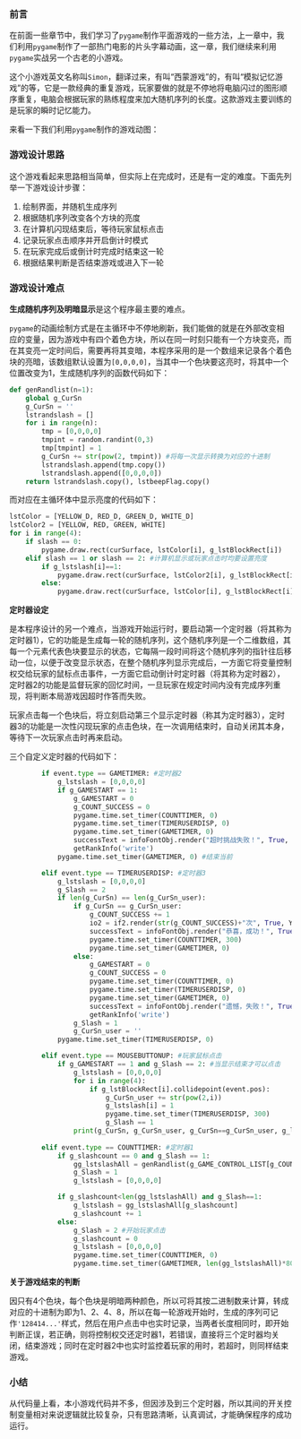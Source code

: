 ### 前言

在前面一些章节中，我们学习了`pygame`制作平面游戏的一些方法，上一章中，我们利用`pygame`制作了一部热门电影的片头字幕动画，这一章，我们继续来利用`pygame`实战另一个古老的小游戏。

这个小游戏英文名称叫`Simon`，翻译过来，有叫“西蒙游戏”的，有叫“模拟记忆游戏”的等，它是一款经典的重复游戏，玩家要做的就是不停地将电脑闪过的图形顺序重复，电脑会根据玩家的熟练程度来加大随机序列的长度。这款游戏主要训练的是玩家的瞬时记忆能力。

来看一下我们利用`pygame`制作的游戏动图：



### 游戏设计思路

这个游戏看起来思路相当简单，但实际上在完成时，还是有一定的难度。下面先列举一下游戏设计步骤：

1. 绘制界面，并随机生成序列
2. 根据随机序列改变各个方块的亮度
3. 在计算机闪现结束后，等待玩家鼠标点击
4. 记录玩家点击顺序并开启倒计时模式
5. 在玩家完成后或倒计时完成时结束这一轮
6. 根据结果判断是否结束游戏或进入下一轮



### 游戏设计难点

**生成随机序列及明暗显示**是这个程序最主要的难点。

`pygame`的动画绘制方式是在主循环中不停地刷新，我们能做的就是在外部改变相应的变量，因为游戏中有四个着色方块，所以在同一时刻只能有一个方块变亮，而在其变亮一定时间后，需要再将其变暗，本程序采用的是一个数组来记录各个着色块的亮暗，该数组默认设置为`[0,0,0,0]`，当其中一个色块要这亮时，将其中一个位置改变为1，生成随机序列的函数代码如下：

```python
def genRandlist(n=1):
    global g_CurSn
    g_CurSn = ''
    lstrandslash = []
    for i in range(n):
        tmp = [0,0,0,0]
        tmpint = random.randint(0,3)
        tmp[tmpint] = 1
        g_CurSn += str(pow(2, tmpint)) #将每一次显示转换为对应的十进制
        lstrandslash.append(tmp.copy())
        lstrandslash.append([0,0,0,0])
    return lstrandslash.copy(), lstbeepFlag.copy()
```

而对应在主循环体中显示亮度的代码如下：

```python
lstColor = [YELLOW_D, RED_D, GREEN_D, WHITE_D]
lstColor2 = [YELLOW, RED, GREEN, WHITE]
for i in range(4):
    if slash == 0:
        pygame.draw.rect(curSurface, lstColor[i], g_lstBlockRect[i])
    elif slash == 1 or slash == 2: #计算机显示或玩家点击时均要设置亮度
        if g_lstslash[i]==1:
            pygame.draw.rect(curSurface, lstColor2[i], g_lstBlockRect[i])
        else:
            pygame.draw.rect(curSurface, lstColor[i], g_lstBlockRect[i])
```

**定时器设定**

是本程序设计的另一个难点，当游戏开始运行时，要启动第一个定时器（将其称为定时器1），它的功能是生成每一轮的随机序列，这个随机序列是一个二维数组，其每一个元素代表色块要显示的状态，它每隔一段时间将这个随机序列的指针往后移动一位，以便于改变显示状态，在整个随机序列显示完成后，一方面它将变量控制权交给玩家的鼠标点击事件，一方面它启动倒计时定时器（将其称为定时器2），定时器2的功能是监督玩家的回忆时间，一旦玩家在规定时间内没有完成序列重现，将判断本局游戏因超时作答而失败。

玩家点击每一个色块后，将立刻启动第三个显示定时器（称其为定时器3），定时器3的功能是一次性闪现玩家的点击色块，在一次调用结束时，自动关闭其本身，等待下一次玩家点击时再来启动。

三个自定义定时器的代码如下：

```python
		if event.type == GAMETIMER: #定时器2
            g_lstslash = [0,0,0,0]
            if g_GAMESTART == 1:
                g_GAMESTART = 0
                g_COUNT_SUCCESS = 0
                pygame.time.set_timer(COUNTTIMER, 0)
                pygame.time.set_timer(TIMERUSERDISP, 0)
                pygame.time.set_timer(GAMETIMER, 0)
                successText = infoFontObj.render("超时挑战失败！", True, RED, NAVYBLUE)
                getRankInfo('write')
            pygame.time.set_timer(GAMETIMER, 0) #结束当前

        elif event.type == TIMERUSERDISP: #定时器3
            g_lstslash = [0,0,0,0]
            g_Slash == 2
            if len(g_CurSn) == len(g_CurSn_user):
                if g_CurSn == g_CurSn_user:
                    g_COUNT_SUCCESS += 1
                    io2 = if2.render(str(g_COUNT_SUCCESS)+"次", True, YELLOW, NAVYBLUE)
                    successText = infoFontObj.render("恭喜，成功！", True, YELLOW, NAVYBLUE)
                    pygame.time.set_timer(COUNTTIMER, 300)
                    pygame.time.set_timer(GAMETIMER, 0)
                else:
                    g_GAMESTART = 0
                    g_COUNT_SUCCESS = 0
                    pygame.time.set_timer(COUNTTIMER, 0)
                    pygame.time.set_timer(TIMERUSERDISP, 0)
                    pygame.time.set_timer(GAMETIMER, 0)
                    successText = infoFontObj.render("遗憾，失败！", True, RED, NAVYBLUE)
                    getRankInfo('write')
                g_Slash = 1
                g_CurSn_user = ''
            pygame.time.set_timer(TIMERUSERDISP, 0)

        elif event.type == MOUSEBUTTONUP: #玩家鼠标点击
            if g_GAMESTART == 1 and g_Slash == 2: #当显示结束才可以点击
                g_lstslash = [0,0,0,0]
                for i in range(4):                
                    if g_lstBlockRect[i].collidepoint(event.pos):
                        g_CurSn_user += str(pow(2,i))
                        g_lstslash[i] = 1
                        pygame.time.set_timer(TIMERUSERDISP, 300)
                        g_Slash == 1
                print(g_CurSn, g_CurSn_user, g_CurSn==g_CurSn_user, g_lstslash)
        
        elif event.type == COUNTTIMER: #定时器1
            if g_slashcount == 0 and g_Slash == 1:
                gg_lstslashAll = genRandlist(g_GAME_CONTROL_LIST[g_COUNT_SUCCESS]) #新一轮游戏
                g_Slash = 1
                g_lstslash = [0,0,0,0]

            if g_slashcount<len(gg_lstslashAll) and g_Slash==1:
                g_lstslash = gg_lstslashAll[g_slashcount]
                g_slashcount += 1
            else:
                g_Slash = 2 #开始玩家点击
                g_slashcount = 0
                g_lstslash = [0,0,0,0]
                pygame.time.set_timer(COUNTTIMER, 0)
                pygame.time.set_timer(GAMETIMER, len(gg_lstslashAll)*800) #启动游戏倒计时
```

**关于游戏结束的判断**

因只有4个色块，每个色块是明暗两种颜色，所以可将其按二进制数来计算，转成对应的十进制为即为1、2、4、8，所以在每一轮游戏开始时，生成的序列可记作`'128414...'`样式，然后在用户点击中也实时记录，当两者长度相同时，即开始判断正误，若正确，则将控制权交还定时器1，若错误，直接将三个定时器均关闭，结束游戏；同时在定时器2中也实时监控着玩家的用时，若超时，则同样结束游戏。

### 小结

从代码量上看，本小游戏代码并不多，但因涉及到三个定时器，所以其间的开关控制变量相对来说逻辑就比较复杂，只有思路清晰，认真调试，才能确保程序的成功运行。